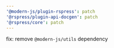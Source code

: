 ```yaml
---
'@modern-js/plugin-rspress': patch
'@rspress/plugin-api-docgen': patch
'@rspress/core': patch
---
```


fix: remove `@modern-js/utils` dependency

